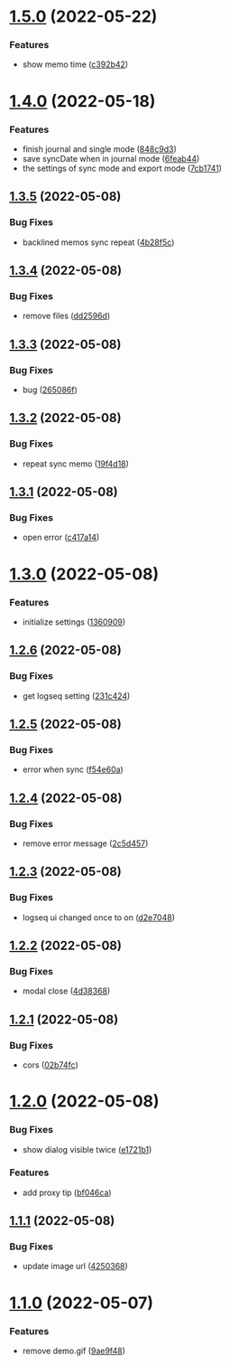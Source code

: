 # [1.5.0](https://github.com/SeyeeL/logseq-flomo-plugin/compare/v1.4.0...v1.5.0) (2022-05-22)


### Features

* show memo time ([c392b42](https://github.com/SeyeeL/logseq-flomo-plugin/commit/c392b42ef1dc85bcb2ae615640aebf95ae20ebd5))

# [1.4.0](https://github.com/SeyeeL/logseq-flomo-plugin/compare/v1.3.5...v1.4.0) (2022-05-18)


### Features

* finish journal and single mode ([848c9d3](https://github.com/SeyeeL/logseq-flomo-plugin/commit/848c9d396f5358030fc359286b3624ac92c61aca))
* save syncDate when in journal mode ([6feab44](https://github.com/SeyeeL/logseq-flomo-plugin/commit/6feab4430cad23e80d923f5fddf2bd99d56ef9c8))
* the settings of sync mode and export mode ([7cb1741](https://github.com/SeyeeL/logseq-flomo-plugin/commit/7cb17419ae2da688a299bcb77b562106b2ea29c5))

## [1.3.5](https://github.com/SeyeeL/logseq-flomo-plugin/compare/v1.3.4...v1.3.5) (2022-05-08)


### Bug Fixes

* backlined memos sync repeat ([4b28f5c](https://github.com/SeyeeL/logseq-flomo-plugin/commit/4b28f5c0db10c3fd9992a6540631ea252a951e42))

## [1.3.4](https://github.com/SeyeeL/logseq-flomo-plugin/compare/v1.3.3...v1.3.4) (2022-05-08)


### Bug Fixes

* remove files ([dd2596d](https://github.com/SeyeeL/logseq-flomo-plugin/commit/dd2596d48a688d43701a97d58ffb40191e88ae5c))

## [1.3.3](https://github.com/SeyeeL/logseq-flomo-plugin/compare/v1.3.2...v1.3.3) (2022-05-08)


### Bug Fixes

* bug ([265086f](https://github.com/SeyeeL/logseq-flomo-plugin/commit/265086fb38e917e4416d1be4e838310562cf38d4))

## [1.3.2](https://github.com/SeyeeL/logseq-flomo-plugin/compare/v1.3.1...v1.3.2) (2022-05-08)


### Bug Fixes

* repeat sync memo ([19f4d18](https://github.com/SeyeeL/logseq-flomo-plugin/commit/19f4d1820f2e23d4c253738f31e358752b24b46f))

## [1.3.1](https://github.com/SeyeeL/logseq-flomo-plugin/compare/v1.3.0...v1.3.1) (2022-05-08)


### Bug Fixes

* open error ([c417a14](https://github.com/SeyeeL/logseq-flomo-plugin/commit/c417a149e8869967634da470f7e483e8583e3707))

# [1.3.0](https://github.com/SeyeeL/logseq-flomo-plugin/compare/v1.2.6...v1.3.0) (2022-05-08)


### Features

* initialize settings ([1360909](https://github.com/SeyeeL/logseq-flomo-plugin/commit/1360909fe6bf63ffa4d0c4327da9e1da50b9343e))

## [1.2.6](https://github.com/SeyeeL/logseq-flomo-plugin/compare/v1.2.5...v1.2.6) (2022-05-08)


### Bug Fixes

* get logseq setting ([231c424](https://github.com/SeyeeL/logseq-flomo-plugin/commit/231c4249dbddfe24da5120854414d5ff55d70b63))

## [1.2.5](https://github.com/SeyeeL/logseq-flomo-plugin/compare/v1.2.4...v1.2.5) (2022-05-08)


### Bug Fixes

* error when sync ([f54e60a](https://github.com/SeyeeL/logseq-flomo-plugin/commit/f54e60a27187e944c092055829ed8635dae1438d))

## [1.2.4](https://github.com/SeyeeL/logseq-flomo-plugin/compare/v1.2.3...v1.2.4) (2022-05-08)


### Bug Fixes

* remove error message ([2c5d457](https://github.com/SeyeeL/logseq-flomo-plugin/commit/2c5d4571eebc79135b417a79dc573ca078f5216f))

## [1.2.3](https://github.com/SeyeeL/logseq-flomo-plugin/compare/v1.2.2...v1.2.3) (2022-05-08)


### Bug Fixes

* logseq ui changed once to on ([d2e7048](https://github.com/SeyeeL/logseq-flomo-plugin/commit/d2e70485d139c3f26f7c220bd6a480728abd1749))

## [1.2.2](https://github.com/SeyeeL/logseq-flomo-plugin/compare/v1.2.1...v1.2.2) (2022-05-08)


### Bug Fixes

* modal close ([4d38368](https://github.com/SeyeeL/logseq-flomo-plugin/commit/4d38368f9d1293c4f0c1eb30b1c0c0590f0da839))

## [1.2.1](https://github.com/SeyeeL/logseq-flomo-plugin/compare/v1.2.0...v1.2.1) (2022-05-08)


### Bug Fixes

* cors ([02b74fc](https://github.com/SeyeeL/logseq-flomo-plugin/commit/02b74fc5d2fffef66233733ecb60bcb622002e2c))

# [1.2.0](https://github.com/SeyeeL/logseq-flomo-plugin/compare/v1.1.1...v1.2.0) (2022-05-08)


### Bug Fixes

* show dialog visible twice ([e1721b1](https://github.com/SeyeeL/logseq-flomo-plugin/commit/e1721b1a70f3f1d2df9c332a0bfd2d723d5d78f8))


### Features

* add proxy tip ([bf046ca](https://github.com/SeyeeL/logseq-flomo-plugin/commit/bf046ca70f35a3b728086b272d8857eeb0faebcd))

## [1.1.1](https://github.com/SeyeeL/logseq-flomo-plugin/compare/v1.1.0...v1.1.1) (2022-05-08)


### Bug Fixes

* update image url ([4250368](https://github.com/SeyeeL/logseq-flomo-plugin/commit/425036863c86bd6e45ad9ee630930ff3ae4c5422))

# [1.1.0](https://github.com/SeyeeL/logseq-flomo-plugin/compare/v1.0.0...v1.1.0) (2022-05-07)


### Features

* remove demo.gif ([9ae9f48](https://github.com/SeyeeL/logseq-flomo-plugin/commit/9ae9f48d54da37b851f04e66f7a6047c50a42b17))
